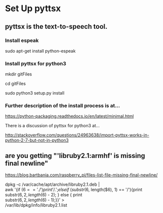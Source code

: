 Set Up pyttsx
======

## pyttsx is the text-to-speech tool. ##

### Install espeak ###
sudo apt-get install python-espeak

### Install pyttsx for python3 ###

mkdir gitFiles

cd gitFiles

sudo python3 setup.py install

### Further description of the install process is at... ###

https://python-packaging.readthedocs.io/en/latest/minimal.html

There is a discussion of pyttsx for python3 at...

http://stackoverflow.com/questions/24963638/import-pyttsx-works-in-python-2-7-but-not-in-python3

## are you getting "'libruby2.1:armhf' is missing final newline" ##

https://blog.bartbania.com/raspberry_pi/files-list-file-missing-final-newline/

dpkg -c /var/cache/apt/archive/libruby2.1.deb | \
awk '{if ($6 == './'){ print '/.'; } else if \
(substr($6, length($6), 1) == '/'){print \
substr($6, 2, length($6) - 2); } else { print \
substr($6, 2, length($6) - 1);}}' > \
/var/lib/dpkg/info/libruby2.1.list
